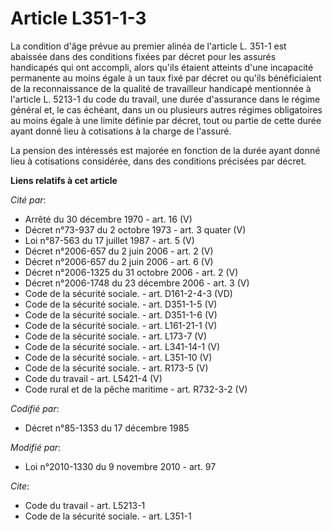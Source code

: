 # Article L351-1-3

La condition d'âge prévue au premier alinéa de l'article L. 351-1 est abaissée dans des conditions fixées par décret pour les
assurés handicapés qui ont accompli, alors qu'ils étaient atteints d'une incapacité permanente au moins égale à un taux fixé
par décret ou qu'ils bénéficiaient de la reconnaissance de la qualité de travailleur handicapé mentionnée à l'article L.
5213-1 du code du travail, une durée d'assurance dans le régime général et, le cas échéant, dans un ou plusieurs autres
régimes obligatoires au moins égale à une limite définie par décret, tout ou partie de cette durée ayant donné lieu à
cotisations à la charge de l'assuré. 

La pension des intéressés est majorée en fonction de la durée ayant donné lieu à cotisations considérée, dans des conditions
précisées par décret.

**Liens relatifs à cet article**

_Cité par_:

  - Arrêté du 30 décembre 1970 - art. 16 (V)
  - Décret n°73-937 du 2 octobre 1973 - art. 3 quater (V)
  - Loi n°87-563 du 17 juillet 1987 - art. 5 (V)
  - Décret n°2006-657 du 2 juin 2006 - art. 2 (V)
  - Décret n°2006-657 du 2 juin 2006 - art. 6 (V)
  - Décret n°2006-1325 du 31 octobre 2006 - art. 2 (V)
  - Décret n°2006-1748 du 23 décembre 2006 - art. 3 (V)
  - Code de la sécurité sociale. - art. D161-2-4-3 (VD)
  - Code de la sécurité sociale. - art. D351-1-5 (V)
  - Code de la sécurité sociale. - art. D351-1-6 (V)
  - Code de la sécurité sociale. - art. L161-21-1 (V)
  - Code de la sécurité sociale. - art. L173-7 (V)
  - Code de la sécurité sociale. - art. L341-14-1 (V)
  - Code de la sécurité sociale. - art. L351-10 (V)
  - Code de la sécurité sociale. - art. R173-5 (V)
  - Code du travail - art. L5421-4 (V)
  - Code rural et de la pêche maritime - art. R732-3-2 (V)

_Codifié par_:

  - Décret n°85-1353 du 17 décembre 1985

_Modifié par_:

  - Loi n°2010-1330 du 9 novembre 2010 - art. 97

_Cite_:

  - Code du travail - art. L5213-1
  - Code de la sécurité sociale. - art. L351-1
